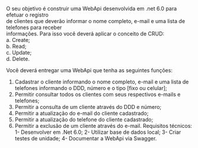O seu objetivo é construir uma WebApi desenvolvida em .net 6.0 para efetuar o registro<br>
de clientes que deverão informar o nome completo, e-mail e uma lista de telefones para receber<br>
informações. Para isso você deverá aplicar o conceito de CRUD:<br>
a. Create;<br>
b. Read;<br>
c. Update;<br>
d. Delete.<br>

Você deverá entregar uma WebApi que tenha as seguintes funções:<br>

1. Cadastrar o cliente informando o nome completo, e-mail e uma lista de telefones
informando o DDD, número e o tipo [fixo ou celular];
2. Permitir consultar todos os clientes com seus respectivos e-mails e telefones;
3. Permitir a consulta de um cliente através do DDD e número;
4. Permitir a atualização do e-mail do cliente cadastrado;
5. Permitir a atualização do telefone do cliente cadastrado;
6. Permitir a exclusão de um cliente através do e-mail.
Requisitos técnicos:
1- Desenvolver em .Net 6.0;
2- Utilizar base de dados local;
3- Criar testes de unidade;
4- Documentar a WebApi via Swagger.
